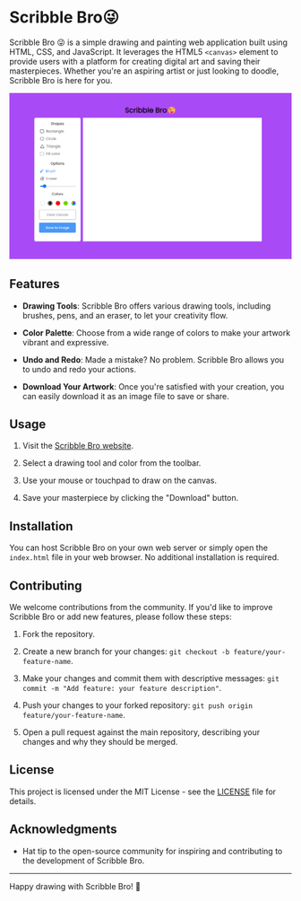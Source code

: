 # Scribble Bro😜

Scribble Bro 😜 is a simple drawing and painting web application built using HTML, CSS, and JavaScript. It leverages the HTML5 `<canvas>` element to provide users with a platform for creating digital art and saving their masterpieces. Whether you're an aspiring artist or just looking to doodle, Scribble Bro is here for you.

![Scribble Bro Screenshot](screenshot.png)

## Features

- **Drawing Tools**: Scribble Bro offers various drawing tools, including brushes, pens, and an eraser, to let your creativity flow.

- **Color Palette**: Choose from a wide range of colors to make your artwork vibrant and expressive.

- **Undo and Redo**: Made a mistake? No problem. Scribble Bro allows you to undo and redo your actions.

- **Download Your Artwork**: Once you're satisfied with your creation, you can easily download it as an image file to save or share.

## Usage

1. Visit the [Scribble Bro website](https://your-scribble-bro-website-url.com).

2. Select a drawing tool and color from the toolbar.

3. Use your mouse or touchpad to draw on the canvas.

4. Save your masterpiece by clicking the "Download" button.

## Installation

You can host Scribble Bro on your own web server or simply open the `index.html` file in your web browser. No additional installation is required.

## Contributing

We welcome contributions from the community. If you'd like to improve Scribble Bro or add new features, please follow these steps:

1. Fork the repository.

2. Create a new branch for your changes: `git checkout -b feature/your-feature-name`.

3. Make your changes and commit them with descriptive messages: `git commit -m "Add feature: your feature description"`.

4. Push your changes to your forked repository: `git push origin feature/your-feature-name`.

5. Open a pull request against the main repository, describing your changes and why they should be merged.

## License

This project is licensed under the MIT License - see the [LICENSE](LICENSE) file for details.

## Acknowledgments

- Hat tip to the open-source community for inspiring and contributing to the development of Scribble Bro.

---

Happy drawing with Scribble Bro! 🎨
